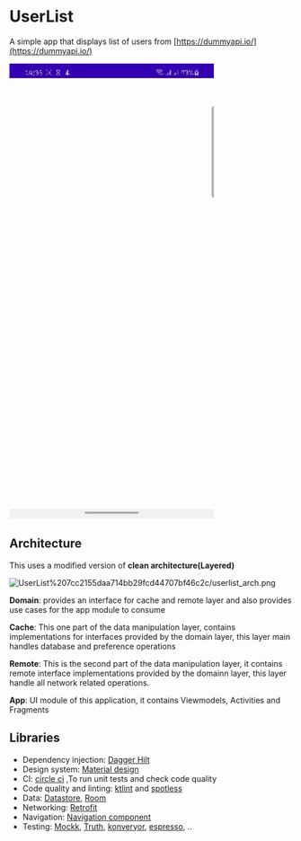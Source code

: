 # UserList

A simple app that displays list of users from [https://dummyapi.io/](https://dummyapi.io/) 

![userlist.gif](SCREENDATA/userlist.gif)

## Architecture

This uses a modified version of **clean architecture(Layered)**

![UserList%207cc2155daa714bb29fcd44707bf46c2c/userlist_arch.png](UserList%207cc2155daa714bb29fcd44707bf46c2c/userlist_arch.png)

**Domain**: provides an interface for cache and remote layer and also provides use cases for the app module to consume 

**Cache**: This one part of the data manipulation layer, contains implementations for interfaces provided by the domain layer, this layer main handles database and preference operations 

**Remote**: This is the second part of the data manipulation layer, it contains remote interface implementations provided by the domainn layer, this layer handle all network related operations.

**App**: UI module of this application, it contains Viewmodels, Activities and Fragments

## Libraries

- Dependency injection: [Dagger Hilt](https://dagger.dev/hilt/)
- Design system: [Material design](https://material.io/design)
- CI: [circle ci](https://circleci.com/) ,To run unit tests and check code quality
- Code quality and linting: [ktlint](https://github.com/pinterest/ktlint) and [spotless](https://github.com/diffplug/spotless)
- Data: [Datastore](https://developer.android.com/topic/libraries/architecture/datastore), [Room](https://developer.android.com/training/data-storage/room)
- Networking: [Retrofit](https://square.github.io/retrofit/)
- Navigation: [Navigation component](https://developer.android.com/guide/navigation/navigation-getting-started)
- Testing: [Mockk](https://mockk.io/), [Truth](https://truth.dev/), [konveryor](https://github.com/Vacxe/Konveyor), [espresso](https://developer.android.com/training/testing/espresso), ..